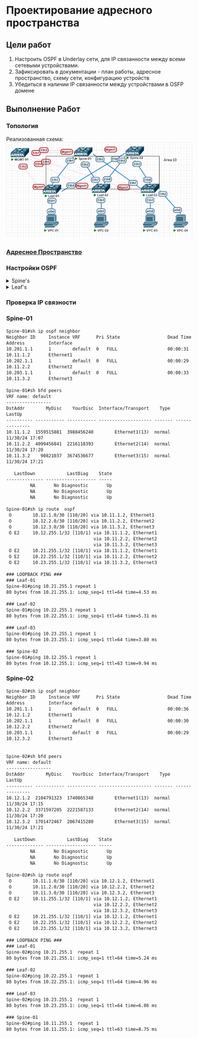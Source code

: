 # Проектирование адресного пространства

## Цели работ

1. Настроить OSPF в Underlay сети, для IP связанности между всеми сетевыми устройствами.
2. Зафиксировать в документации - план работы, адресное пространство, схему сети, конфигурацию устройств
3. Убедиться в наличии IP связанности между устройствами в OSFP домене

## Выполнение Работ

### Топология

Реализованная схема:\
![image](./MyScheme_OSPF.png)

### [Адресное Пространство](/Lab01/README.md#%D0%B0%D0%B4%D1%80%D0%B5%D1%81%D0%BD%D0%BE%D0%B5-%D0%BF%D1%80%D0%BE%D1%81%D1%82%D1%80%D0%B0%D0%BD%D1%81%D1%82%D0%B2%D0%BE)

### Настройки OSPF

<details>
<summary>Spine's</summary>
<br>
router ospf 1 <br>
   passive-interface default <br>
   no passive-interface Ethernet1 <br>
   no passive-interface Ethernet2 <br>
   no passive-interface Ethernet3 <br>
   redistribute connected route-map RM_OSPF_OUT <br>
   max-lsa 12000 <br>
<br>
interface Ethernet1 <br>
   description --- Leaf-01 --- <br>
   ip ospf neighbor bfd <br>
   ip ospf network point-to-point <br>
   ip ospf area 0.0.0.10 <br>
<br>
interface Ethernet2 <br>
   description --- Leaf-02 --- <br>
   ip ospf neighbor bfd <br>
   ip ospf network point-to-point <br>
   ip ospf area 0.0.0.10 <br>
<br>
interface Ethernet3 <br>
   description --- Leaf-03 --- <br>
   ip ospf neighbor bfd <br>
   ip ospf network point-to-point <br>
   ip ospf area 0.0.0.10 <br>
<br>
route-map RM_OSPF_OUT permit 1 <br>
   match ip address prefix-list PL_OSPF_OUT <br>
<br>
ip prefix-list PL_OSPF_OUT seq 10 permit 10.1X.255.1/32<br>
Где X номер Spine коммутатора в схеме <br>
</details>

<details>
<summary>Leaf's</summary>
<br>
router ospf 1 <br>
   passive-interface default <br>
   no passive-interface Ethernet7 <br>
   no passive-interface Ethernet8 <br>
   redistribute connected route-map RM_OSPF_OUT <br>
   max-lsa 12000 <br>
<br>
interface Ethernet7 <br>
   description --- Spine-01 --- <br>
   ip ospf neighbor bfd <br>
   ip ospf network point-to-point <br>
   ip ospf area 0.0.0.10 <br>
<br>
interface Ethernet8 <br>
   description --- Spine-02 --- <br>
   ip ospf neighbor bfd <br>
   ip ospf network point-to-point <br>
   ip ospf area 0.0.0.10 <br>
<br>
route-map RM_OSPF_OUT permit 1 <br>
   match ip address prefix-list PL_OSPF_OUT <br>
<br>
ip prefix-list PL_OSPF_OUT seq 10 permit 10.2X.255.1/32<br>
Где X номер Leaf коммутатора в схеме <br>
</details>

### Проверка IP связности

### Spine-01

``` Spine-01
Spine-01#sh ip ospf neighbor
Neighbor ID     Instance VRF      Pri State                  Dead Time   Address         Interface
10.201.1.1      1        default  0   FULL                   00:00:31    10.11.1.2       Ethernet1
10.202.1.1      1        default  0   FULL                   00:00:29    10.11.2.2       Ethernet2
10.203.1.1      1        default  0   FULL                   00:00:33    10.11.3.2       Ethernet3

Spine-01#sh bfd peers
VRF name: default
-----------------
DstAddr        MyDisc    YourDisc  Interface/Transport    Type          LastUp
---------- ----------- ----------- -------------------- ------- ---------------
10.11.1.2  1559515881  3988456240        Ethernet1(13)  normal  11/30/24 17:07
10.11.2.2  4099456841  2216118393        Ethernet2(14)  normal  11/30/24 17:20
10.11.3.2    90821037  3674536677        Ethernet3(15)  normal  11/30/24 17:21

   LastDown            LastDiag    State
-------------- ------------------- -----
         NA       No Diagnostic       Up
         NA       No Diagnostic       Up
         NA       No Diagnostic       Up

Spine-01#sh ip route  ospf
 O        10.12.1.0/30 [110/20] via 10.11.1.2, Ethernet1
 O        10.12.2.0/30 [110/20] via 10.11.2.2, Ethernet2
 O        10.12.3.0/30 [110/20] via 10.11.3.2, Ethernet3
 O E2     10.12.255.1/32 [110/1] via 10.11.1.2, Ethernet1
                                 via 10.11.2.2, Ethernet2
                                 via 10.11.3.2, Ethernet3
 O E2     10.21.255.1/32 [110/1] via 10.11.1.2, Ethernet1
 O E2     10.22.255.1/32 [110/1] via 10.11.2.2, Ethernet2
 O E2     10.23.255.1/32 [110/1] via 10.11.3.2, Ethernet3

### LOOPBACK PING ###
### Leaf-01
Spine-01#ping 10.21.255.1 repeat 1 
80 bytes from 10.21.255.1: icmp_seq=1 ttl=64 time=4.53 ms

### Leaf-02
Spine-01#ping 10.22.255.1 repeat 1 
80 bytes from 10.22.255.1: icmp_seq=1 ttl=64 time=5.31 ms

### Leaf-03
Spine-01#ping 10.23.255.1 repeat 1 
80 bytes from 10.23.255.1: icmp_seq=1 ttl=64 time=3.80 ms

### Spine-02
Spine-01#ping 10.12.255.1 repeat 1 
80 bytes from 10.12.255.1: icmp_seq=1 ttl=63 time=9.94 ms
```

### Spine-02

``` Spine-02
Spine-02#sh ip ospf neighbor
Neighbor ID     Instance VRF      Pri State                  Dead Time   Address         Interface
10.201.1.1      1        default  0   FULL                   00:00:36    10.12.1.2       Ethernet1
10.202.1.1      1        default  0   FULL                   00:00:30    10.12.2.2       Ethernet2
10.203.1.1      1        default  0   FULL                   00:00:29    10.12.3.2       Ethernet3


Spine-02#sh bfd peers
VRF name: default
-----------------
DstAddr        MyDisc    YourDisc  Interface/Transport    Type          LastUp
---------- ----------- ----------- -------------------- ------- ---------------
10.12.1.2  2104791323  1740865348        Ethernet1(13)  normal  11/30/24 17:15
10.12.2.2  3371597205  2221587133        Ethernet2(14)  normal  11/30/24 17:20
10.12.3.2  1701472467  2067415280        Ethernet3(15)  normal  11/30/24 17:21

   LastDown            LastDiag    State
-------------- ------------------- -----
         NA       No Diagnostic       Up
         NA       No Diagnostic       Up
         NA       No Diagnostic       Up

Spine-02#sh ip route ospf
 O        10.11.1.0/30 [110/20] via 10.12.1.2, Ethernet1
 O        10.11.2.0/30 [110/20] via 10.12.2.2, Ethernet2
 O        10.11.3.0/30 [110/20] via 10.12.3.2, Ethernet3
 O E2     10.11.255.1/32 [110/1] via 10.12.1.2, Ethernet1
                                 via 10.12.2.2, Ethernet2
                                 via 10.12.3.2, Ethernet3
 O E2     10.21.255.1/32 [110/1] via 10.12.1.2, Ethernet1
 O E2     10.22.255.1/32 [110/1] via 10.12.2.2, Ethernet2
 O E2     10.23.255.1/32 [110/1] via 10.12.3.2, Ethernet3

### LOOPBACK PING ###
### Leaf-01
Spine-02#ping 10.21.255.1  repeat 1 
80 bytes from 10.21.255.1: icmp_seq=1 ttl=64 time=5.24 ms

### Leaf-02
Spine-02#ping 10.22.255.1  repeat 1 
80 bytes from 10.22.255.1: icmp_seq=1 ttl=64 time=4.96 ms
 
### Leaf-03
Spine-02#ping 10.23.255.1  repeat 1 
80 bytes from 10.23.255.1: icmp_seq=1 ttl=64 time=6.06 ms

### Spine-01
Spine-02#ping 10.11.255.1  repeat 1 
80 bytes from 10.11.255.1: icmp_seq=1 ttl=63 time=8.75 ms
```
